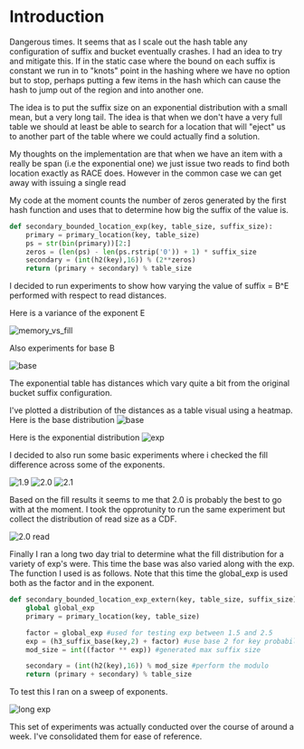 # Introduction

Dangerous times. It seems that as I scale out the hash table any configuration of suffix and bucket eventually crashes. I had an idea to try and mitigate this. If in the static case where the bound on each suffix is constant we run in to "knots" point in the hashing where we have no option but to stop, perhaps putting a few items in the hash which can cause the hash to jump out of the region and into another one. 

The idea is to put the suffix size on an exponential distribution with a small
mean, but a very long tail. The idea is that when we don't have a very full
table we should at least be able to search for a location that will "eject" us
to another part of the table where we could actually find a solution.

My thoughts on the implementation are that when we have an item with a really be
span (i.e the exponential one) we just issue two reads to find both location
exactly as RACE does. However in the common case we can get away with issuing a
single read

My code at the moment counts the number of zeros generated by the first hash function and uses that to determine how big the suffix of the value is.

```python
def secondary_bounded_location_exp(key, table_size, suffix_size):
    primary = primary_location(key, table_size)
    ps = str(bin(primary))[2:]
    zeros = (len(ps) - len(ps.rstrip('0')) + 1) * suffix_size
    secondary = (int(h2(key),16)) % (2**zeros)
    return (primary + secondary) % table_size
```


I decided to run experiments to show how varying the value of suffix = B^E performed with respect to read distances.

Here is a variance of the exponent E

![memory_vs_fill](001_exp_hash_1_4.png)

Also experiments for base B

![base](002_base_scan.png)

The exponential table has distances which vary quite a bit from the original bucket suffix configuration. 

I've plotted a distribution of the distances as a table visual using a heatmap.
Here is the base distribution
![base](003_bounded_hash_visual.png)

Here is the exponential distribution
![exp](004_exp_hash_visual.png)

I decided to also run some basic experiments where i checked the fill difference across some of the exponents.

![1.9](005_exp_1.9_fill.png)
![2.0](006_exp_2.0_fill.png)
![2.1](007_exp_2.1_fill.png)

Based on the fill results it seems to me that 2.0 is probably the best to go with at the moment. I took the opprotunity to run the same experiment but collect the distribution of read size as a CDF.

![2.0 read](008_exp_2.0_read.png)

Finally I ran a long two day trial to determine what the fill distribution for a
variety of exp's were. This time the base was also varied along with the exp.
The function I used is as follows. Note that this time the global_exp is used
both as the factor and in the exponent.

```python
def secondary_bounded_location_exp_extern(key, table_size, suffix_size):
    global global_exp 
    primary = primary_location(key, table_size)

    factor = global_exp #used for testing exp between 1.5 and 2.5
    exp = (h3_suffix_base(key,2) + factor) #use base 2 for key probability
    mod_size = int((factor ** exp)) #generated max suffix size

    secondary = (int(h2(key),16)) % mod_size #perform the modulo
    return (primary + secondary) % table_size
```

To test this I ran on a sweep of exponents.

![long exp](009_exp_A-star_fill.png)

This set of experiments was actually conducted over the course of around a week. I've consolidated them for ease of reference.



